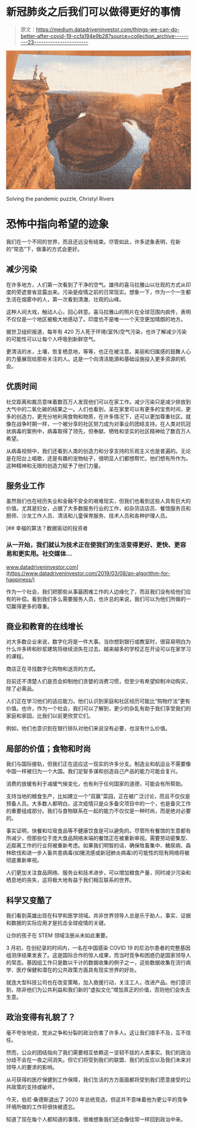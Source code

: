 # 新冠肺炎之后我们可以做得更好的事情

> 原文：<https://medium.datadriveninvestor.com/things-we-can-do-better-after-covid-19-ccfa194e9b28?source=collection_archive---------23----------------------->

![](img/142e3eff3c1df7c3b50d293b65f08440.png)

Solving the pandemic puzzle, Christyl Rivers

# 恐怖中指向希望的迹象

我们在一个不同的世界，而且还远没有结束。尽管如此，许多迹象表明，在新的“常态”下，做事的方式会更好。

## 减少污染

在许多地方，人们第一次看到了干净的空气。雄伟的喜马拉雅山以壮观的方式从印度的旁遮普省显露出来。污染是疫情之前的日常现实。想象一下，作为一个一生都生活在烟雾中的人，第一次看到清澈、壮观的山峰。

这种人间大戏，触动人心，回心转意。喜马拉雅山的照片在全球范围内疯传，表明不仅仅是一个地区被极大地感动了。印度也不是唯一一个天空更加晴朗的地方。

据世卫组织报道，每年有 420 万人死于环境(室外)空气污染，也许了解减少污染的可能性可以让每个人呼吸到新鲜空气。

更清洁的水，土壤，恢复栖息地，等等，也正在被注意。美丽和归属感的鼓舞人心的力量展现给那些关注的人。这是一个向清洁能源和基础设施投入更多资源的机会。

## 优质时间

社交距离和裁员意味着数百万人发现他们可以在家工作。减少污染只是减少排放到大气中的二氧化碳的结果之一。人们也看到，呆在家里可以有更多的宝贵时间，更多的创造力，更充分地利用食物和物质，在许多情况下，还可以更加尊重社区。就像在战争时期一样，一个被分享的社区努力成为对事业的团结支持。在人类对抗冠状病毒的案例中，病毒取得了领先，但奉献、牺牲和坚实的社区精神给了数百万人希望。

从病毒视频中，我们还看到人类的创造力和分享支持的乐观主义也是普遍的。无论是在阳台上唱歌，还是有趣的宠物帖子，很明显人们都想帮忙。他们想有所作为。这种精神和无限的创造力赋予了他们力量。

## 服务业工作

虽然我们也在经历失业和金融不安全的艰难现实，但我们也看到这些人具有巨大的价值。尤其是妇女，占据了大多数服务行业的工作，如杂货店店员、餐馆服务员和厨师、沙龙工作人员、清洁和儿童保育服务、技术人员和各种护理人员。

[](https://www.datadriveninvestor.com/2019/03/08/an-algorithm-for-happiness/) [## 幸福的算法？数据驱动的投资者

### 从一开始，我们就认为技术正在使我们的生活变得更好、更快、更容易和更实用。社交媒体…

www.datadriveninvestor.com](https://www.datadriveninvestor.com/2019/03/08/an-algorithm-for-happiness/) 

作为一个社会，我们把那些从事最困难工作的人边缘化了，而且我们没有给他们应有的补偿。看到我们多么需要服务人员，也许总的来说，我们可以为他们所做的一切赢得更多的尊重。

## 商业和教育的在线增长

对大多数企业来说，数字化将是一件大事。当你想到银行或教室时，很容易明白为什么许多砖和砂浆建筑将继续消失在过去。越来越多的学校正在开设可以在家学习的课程。

商店正在寻找数字化购物和送货的方式。

目前还不清楚人们是否会抑制他们贪婪的消费习惯，但至少有希望抑制冲动购买，除了必需品。

人们正在学习他们的适应能力。他们认识到家庭和社区经历可能比“购物疗法”更有价值。也许，作为一个社会，我们可以了解到，更少的杂乱有助于我们享受我们的家庭和家园，比我们以前更欣赏它们。

例如，他们也意识到在银行排队对他们来说没有必要，也没有什么价值。

## 局部的价值；食物和时尚

我们与国际接轨，但我们正在适应这一现实的许多分支。制造业和航运业不需要像中国一样被归为一个大国。我们足智多谋和创造自己产品的能力可能会复兴。

消费的放缓有利于减缓气候变化，也有利于任何国家的道德，可能会有所帮助。

支持当地的粮食生产，比如建立一个“双赢”菜园，正在被广泛讨论，而且不仅仅是预备人员。大多数人都明白，这次疫情只是众多备灾项目中的一个，也是备灾工作的重要组成部分。我们与食物联系在一起的能力不仅仅是一种时尚，而是绝对必要的。

事实证明，快餐和垃圾食品等不健康饮食是可以避免的。尽管所有餐馆的生意都有所减少，但那些位于庞大食品网络末端的餐馆正在被重新审视。需要劳动密集型、近距离工作的行业将被重新考虑。如果我们明智的话，确保牲畜集中、糖尿病、森林砍伐和进一步人畜共患病毒(如猪流感或新冠肺炎病毒)的可能性的现有网络将被彻底重新审视。

人们更加关注食品网络、服务业和技术进步，可以增加粮食产量，同时减少污染和栖息地的丧失，这将极大地有益于我们相互联系的世界。

## 科学又变酷了

我们看到英雄出现在科学和医学领域。并非世界领导人总是乐于助人，事实、证据和数据的实际应用才是抗击全球疫情的关键。

让你的孩子在 STEM 领域注册从未如此重要。

3 月初，在创纪录的时间内，一名在中国感染 COVID 19 的尼泊尔患者的完整基因组测序结果发表了。这是国际合作的惊人成果，而当时竞争和困惑仍是国家领导人的常态。基因组工作只是数以千计的数据收集的例子之一，这些数据收集在流行病学、医疗保健和潜在的公共政策方面具有现实世界的好处。

就连大型科技公司也在改变策略，加入救援行动，关注工人，改进产品。他们意识到，除非他们为公共利益和我们新的“虚拟文化”增加真正的价值，否则他们会失去生意。

## 政治变得有礼貌了？

毫不夸张地说，党派之争和分裂的政治伤害了许多人。这让我们措手不及，互不信任。

然而，公众的团结指向了我们需要相互依赖这一坚韧不拔的人类事实。我们的政治分歧不会在一夜之间消失。但它们将受到我们的联盟、我们的反应以及我们未来对领导人的要求的影响。

从可获得的医疗保健到工作保障，我们生活的方方面面都将受到我们愿意接受的公共政策的支持或破坏。

今天，伯尼·桑德斯退出了 2020 年总统竞选，但这并不意味着他为更公平的竞争环境所做的工作将很快被遗忘。

知道了现在每个人都知道的事情，很难想象我们还会像往常一样回到政治中来。